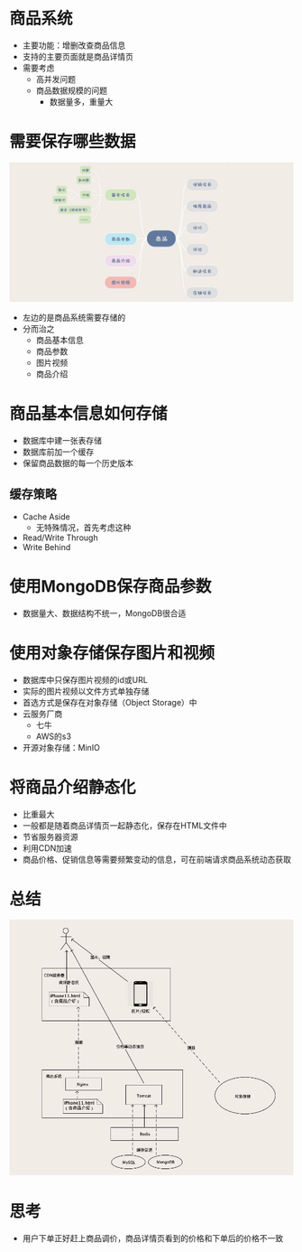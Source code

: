 # 商品系统
- 主要功能：增删改查商品信息
- 支持的主要页面就是商品详情页
- 需要考虑
  * 高并发问题
  * 商品数据规模的问题
    * 数据量多，重量大 

# 需要保存哪些数据
![](02_files/5e79d303ee01d57531000000.png)

- 左边的是商品系统需要存储的
- 分而治之
  * 商品基本信息
  * 商品参数
  * 图片视频
  * 商品介绍

# 商品基本信息如何存储
- 数据库中建一张表存储
- 数据库前加一个缓存
- 保留商品数据的每一个历史版本

## 缓存策略
- Cache Aside
  * 无特殊情况，首先考虑这种
- Read/Write Through
- Write Behind


# 使用MongoDB保存商品参数
- 数据量大、数据结构不统一，MongoDB很合适

# 使用对象存储保存图片和视频
- 数据库中只保存图片视频的id或URL
- 实际的图片视频以文件方式单独存储
- 首选方式是保存在对象存储（Object Storage）中
- 云服务厂商
  * 七牛
  * AWS的s3
- 开源对象存储：MinIO

# 将商品介绍静态化
- 比重最大
- 一般都是随着商品详情页一起静态化，保存在HTML文件中
- 节省服务器资源
- 利用CDN加速
- 商品价格、促销信息等需要频繁变动的信息，可在前端请求商品系统动态获取

# 总结
![](02_files/5e79d99bee01d57531000001.png)

# 思考
- 用户下单正好赶上商品调价，商品详情页看到的价格和下单后的价格不一致